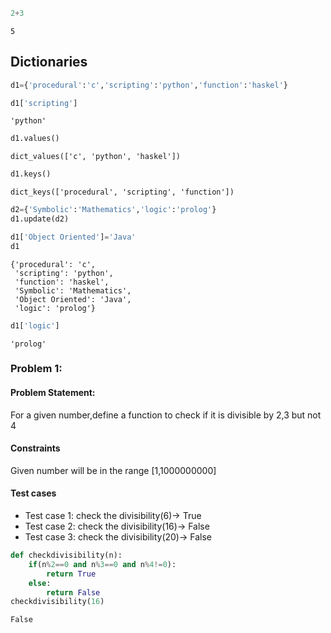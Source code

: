 

```python
2+3
```




    5



## Dictionaries


```python
d1={'procedural':'c','scripting':'python','function':'haskel'}
```


```python
d1['scripting']
```




    'python'




```python
d1.values()
```




    dict_values(['c', 'python', 'haskel'])




```python
d1.keys()
```




    dict_keys(['procedural', 'scripting', 'function'])




```python
d2={'Symbolic':'Mathematics','logic':'prolog'}
d1.update(d2)
```


```python
d1['Object Oriented']='Java'
d1
```




    {'procedural': 'c',
     'scripting': 'python',
     'function': 'haskel',
     'Symbolic': 'Mathematics',
     'Object Oriented': 'Java',
     'logic': 'prolog'}




```python
d1['logic']
```




    'prolog'



### Problem 1:
#### Problem Statement:
For a given number,define a function to check if it is divisible by 2,3 but not 4

#### Constraints
Given number will be in the range [1,1000000000]

#### Test cases

* Test case 1: check the divisibility(6)-> True
* Test case 2: check the divisibility(16)-> False
* Test case 3: check the divisibility(20)-> False


```python
def checkdivisibility(n):
    if(n%2==0 and n%3==0 and n%4!=0):
        return True
    else:
        return False
checkdivisibility(16)
```




    False




```python

```
